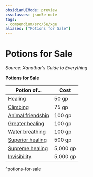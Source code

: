```yaml
---
obsidianUIMode: preview
cssclasses: json5e-note
tags:
- compendium/src/5e/xge
aliases: ["Potions for Sale"]
---
```

# Potions for Sale
*Source: Xanathar's Guide to Everything* 

**Potions for Sale**

| Potion of... | Cost |
|--------------|------|
| [Healing](5E2014官方资源/items/potion-of-healing.md) | 50 gp |
| [Climbing](5E2014官方资源/items/potion-of-climbing.md) | 75 gp |
| [Animal friendship](5E2014官方资源/items/potion-of-animal-friendship.md) | 100 gp |
| [Greater healing](5E2014官方资源/items/potion-of-greater-healing.md) | 100 gp |
| [Water breathing](5E2014官方资源/items/potion-of-water-breathing.md) | 100 gp |
| [Superior healing](5E2014官方资源/items/potion-of-superior-healing.md) | 500 gp |
| [Supreme healing](5E2014官方资源/items/potion-of-supreme-healing.md) | 5,000 gp |
| [Invisibility](5E2014官方资源/items/potion-of-invisibility.md) | 5,000 gp |
^potions-for-sale